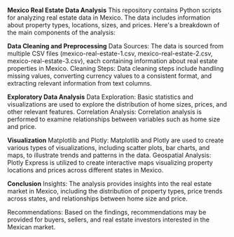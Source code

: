 
**Mexico Real Estate Data Analysis**
This repository contains Python scripts for analyzing real estate data in Mexico. The data includes information about property types, locations, sizes, and prices. Here's a breakdown of the main components of the analysis:

**Data Cleaning and Preprocessing**
Data Sources: The data is sourced from multiple CSV files (mexico-real-estate-1.csv, mexico-real-estate-2.csv, mexico-real-estate-3.csv), each containing information about real estate properties in Mexico.
Cleaning Steps: Data cleaning steps include handling missing values, converting currency values to a consistent format, and extracting relevant information from text columns.

**Exploratory Data Analysis**
Data Exploration: Basic statistics and visualizations are used to explore the distribution of home sizes, prices, and other relevant features.
Correlation Analysis: Correlation analysis is performed to examine relationships between variables such as home size and price.

**Visualization**
Matplotlib and Plotly: Matplotlib and Plotly are used to create various types of visualizations, including scatter plots, bar charts, and maps, to illustrate trends and patterns in the data.
Geospatial Analysis: Plotly Express is utilized to create interactive maps visualizing property locations and prices across different states in Mexico.

**Conclusion**
Insights: The analysis provides insights into the real estate market in Mexico, including the distribution of property types, price trends across states, and relationships between home size and price.

Recommendations: Based on the findings, recommendations may be provided for buyers, sellers, and real estate investors interested in the Mexican market.
